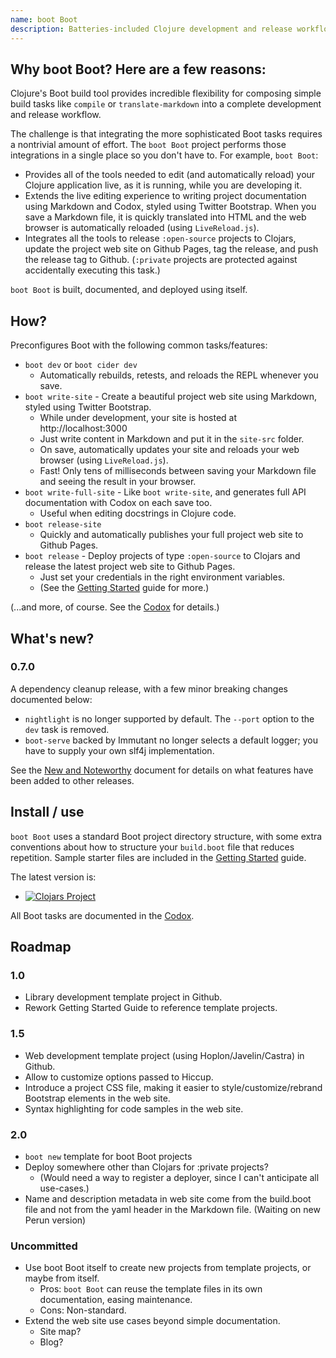 ```yaml
---
name: boot Boot
description: Batteries-included Clojure development and release workflows using Boot.
---
```

## Why boot Boot?  Here are a few reasons:

Clojure's Boot build tool provides incredible flexibility for composing simple build tasks like ```compile``` or ```translate-markdown``` into a complete development and release workflow.

The challenge is that integrating the more sophisticated Boot tasks requires a nontrivial amount of effort.  The ```boot Boot``` project performs those integrations in a single place so you don't have to.  For example, ```boot Boot```:

* Provides all of the tools needed to edit (and automatically reload) your Clojure application live, as it is running, while you are developing it.
* Extends the live editing experience to writing project documentation using Markdown and Codox, styled using Twitter Bootstrap.  When you save a Markdown file, it is quickly translated into HTML and the web browser is automatically reloaded (using ```LiveReload.js```).
* Integrates all the tools to release ```:open-source``` projects to Clojars, update the project web site on Github Pages, tag the release, and push the release tag to Github.  (```:private``` projects are protected against accidentally executing this task.)

 ```boot Boot``` is built, documented, and deployed using itself.


## How?

Preconfigures Boot with the following common tasks/features:

* ```boot dev``` or `boot cider dev`
    * Automatically rebuilds, retests, and reloads the REPL whenever you save.
* ```boot write-site``` - Create a beautiful project web site using Markdown, styled using Twitter Bootstrap.
    * While under development, your site is hosted at http://localhost:3000
    * Just write content in Markdown and put it in the ```site-src``` folder.
    * On save, automatically updates your site and reloads your web browser (using ```LiveReload.js```).
    * Fast!  Only tens of milliseconds between saving your Markdown file and seeing the result in your browser.
* ```boot write-full-site``` - Like ```boot write-site```, and generates full API documentation with Codox on each save too.
    * Useful when editing docstrings in Clojure code.
* ```boot release-site```
    * Quickly and automatically publishes your full project web site to Github Pages.
* ```boot release``` - Deploy projects of type ```:open-source``` to Clojars and release the latest project web site to Github Pages.
    * Just set your credentials in the right environment variables.
    * (See the [Getting Started](getting-started.html) guide for more.)

(...and more, of course.  See the [Codox](codox/index.html) for details.)

## What's new?

### 0.7.0

A dependency cleanup release, with a few minor breaking changes documented below:

* `nightlight` is no longer supported by default.  The `--port` option to the `dev` task is removed.
* `boot-serve` backed by Immutant no longer selects a default logger; you have to supply your own slf4j implementation.

See the [New and Noteworthy](new-and-noteworthy.html) document for details on what features have been added to other releases.

## Install / use

```boot Boot``` uses a standard Boot project directory structure, with some extra conventions about how to structure your ```build.boot``` file that reduces repetition.  Sample starter files are included in the [Getting Started](getting-started.html) guide.

The latest version is:

* [![Clojars Project](https://img.shields.io/clojars/v/coconutpalm/boot-boot.svg)](https://clojars.org/coconutpalm/boot-boot)

All Boot tasks are documented in the [Codox](codox/index.html).


## Roadmap

### 1.0

* Library development template project in Github.
* Rework Getting Started Guide to reference template projects.

### 1.5

* Web development template project (using Hoplon/Javelin/Castra) in Github.
* Allow to customize options passed to Hiccup.
* Introduce a project CSS file, making it easier to style/customize/rebrand Bootstrap elements in the web site.
* Syntax highlighting for code samples in the web site.

### 2.0

* ```boot new``` template for boot Boot projects
* Deploy somewhere other than Clojars for :private projects?
    * (Would need a way to register a deployer, since I can't anticipate all use-cases.)
* Name and description metadata in web site come from the build.boot file and not from the yaml header in the Markdown file. (Waiting on new Perun version)

### Uncommitted

* Use boot Boot itself to create new projects from template projects, or maybe from itself.
    * Pros: ```boot Boot``` can reuse the template files in its own documentation, easing maintenance.
    * Cons: Non-standard.
* Extend the web site use cases beyond simple documentation.
    * Site map?
    * Blog?
